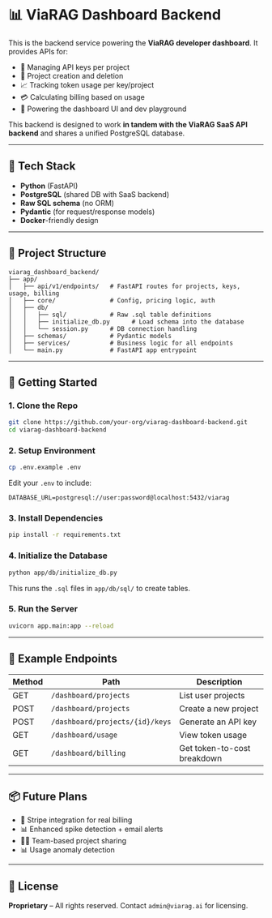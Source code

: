 # 📊 ViaRAG Dashboard Backend

This is the backend service powering the **ViaRAG developer dashboard**. It provides APIs for:

* 🔐 Managing API keys per project
* 📁 Project creation and deletion
* 📈 Tracking token usage per key/project
* 💳 Calculating billing based on usage
* 🧺 Powering the dashboard UI and dev playground

This backend is designed to work **in tandem with the ViaRAG SaaS API backend** and shares a unified PostgreSQL database.

---

## 🧱 Tech Stack

* **Python** (FastAPI)
* **PostgreSQL** (shared DB with SaaS backend)
* **Raw SQL schema** (no ORM)
* **Pydantic** (for request/response models)
* **Docker**-friendly design

---

## 📂 Project Structure

```
viarag_dashboard_backend/
├── app/
│   ├── api/v1/endpoints/   # FastAPI routes for projects, keys, usage, billing
│   ├── core/               # Config, pricing logic, auth
│   ├── db/
│   │   ├── sql/            # Raw .sql table definitions
│   │   ├── initialize_db.py      # Load schema into the database
│   │   └── session.py      # DB connection handling
│   ├── schemas/            # Pydantic models
│   ├── services/           # Business logic for all endpoints
│   └── main.py             # FastAPI app entrypoint
```

---

## 🚀 Getting Started

### 1. Clone the Repo

```bash
git clone https://github.com/your-org/viarag-dashboard-backend.git
cd viarag-dashboard-backend
```

### 2. Setup Environment

```bash
cp .env.example .env
```

Edit your `.env` to include:

```
DATABASE_URL=postgresql://user:password@localhost:5432/viarag
```

### 3. Install Dependencies

```bash
pip install -r requirements.txt
```

### 4. Initialize the Database

```bash
python app/db/initialize_db.py
```

This runs the `.sql` files in `app/db/sql/` to create tables.

### 5. Run the Server

```bash
uvicorn app.main:app --reload
```

---

## 🔪 Example Endpoints

| Method | Path                            | Description                 |
| ------ | ------------------------------- | --------------------------- |
| GET    | `/dashboard/projects`           | List user projects          |
| POST   | `/dashboard/projects`           | Create a new project        |
| POST   | `/dashboard/projects/{id}/keys` | Generate an API key         |
| GET    | `/dashboard/usage`              | View token usage            |
| GET    | `/dashboard/billing`            | Get token-to-cost breakdown |

---

## 📦 Future Plans

* 🔄 Stripe integration for real billing
* 📊 Enhanced spike detection + email alerts
* 🧑‍🏫 Team-based project sharing
* 📊 Usage anomaly detection

---

## 📜 License

**Proprietary** – All rights reserved. Contact `admin@viarag.ai` for licensing.
